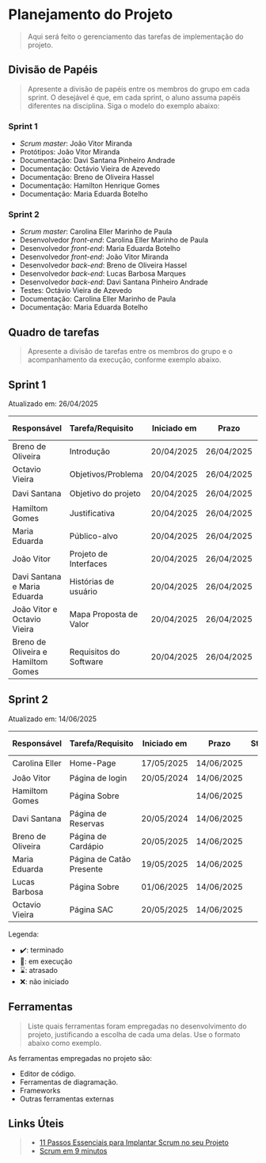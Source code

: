 # Planejamento do Projeto

> Aqui será feito o gerenciamento das tarefas de implementação do projeto.

## Divisão de Papéis

> Apresente a divisão de papéis entre os membros do grupo em cada sprint. O desejável é que, em cada sprint, o aluno assuma papéis diferentes na disciplina. Siga o modelo do exemplo abaixo:

### Sprint 1
- _Scrum master_: João Vitor Miranda
- Protótipos: João Vitor Miranda
- Documentação: Davi Santana Pinheiro Andrade
- Documentação: Octávio Vieira de Azevedo
- Documentação: Breno de Oliveira Hassel
- Documentação: Hamilton Henrique Gomes
- Documentação: Maria Eduarda Botelho

### Sprint 2
- _Scrum master_: Carolina Eller Marinho de Paula
- Desenvolvedor _front-end_: Carolina Eller Marinho de Paula
- Desenvolvedor _front-end_: Maria Eduarda Botelho
- Desenvolvedor _front-end_: João Vitor Miranda
- Desenvolvedor _back-end_: Breno de Oliveira Hassel
- Desenvolvedor _back-end_: Lucas Barbosa Marques
- Desenvolvedor _back-end_: Davi Santana Pinheiro Andrade
- Testes: Octávio Vieira de Azevedo
- Documentação: Carolina Eller Marinho de Paula
- Documentação: Maria Eduarda Botelho

## Quadro de tarefas

> Apresente a divisão de tarefas entre os membros do grupo e o acompanhamento da execução, conforme exemplo abaixo.

## Sprint 1

Atualizado em: 26/04/2025

| Responsável   | Tarefa/Requisito | Iniciado em    | Prazo      | Status | Terminado em    |
| :----         |    :----         |      :----:    | :----:     | :----: | :----:          |
| Breno de Oliveira        | Introdução | 20/04/2025     | 26/04/2025 | ✔️    | 25/04/2025      |
| Octavio Vieira        | Objetivos/Problema    | 20/04/2025     | 26/04/2025 | ✔️    | 25/04/2025      |
| Davi Santana       | Objetivo do projeto    | 20/04/2025     | 26/04/2025 | ✔️    | 25/04/2025      |
| Hamiltom Gomes       | Justificativa    | 20/04/2025     | 26/04/2025 | ✔️    | 25/04/2025      |
| Maria Eduarda        | Público-alvo    | 20/04/2025     | 26/04/2025 | ✔️    | 25/04/2025      |
| João Vitor     | Projeto de Interfaces    | 20/04/2025     | 26/04/2025 | ✔️    | 25/04/2025      |
| Davi Santana e Maria Eduarda        | Histórias de usuário  | 20/04/2025     | 26/04/2025 | ✔️     |    20/04/2025             |
| João Vitor e Octavio Vieira        | Mapa Proposta de Valor  | 20/04/2025     | 26/04/2025 | ✔️     |    20/04/2025             |
| Breno de Oliveira e Hamiltom Gomes        | Requisitos do Software  | 20/04/2025     | 26/04/2025 | ✔️     |    20/04/2025             |


## Sprint 2

Atualizado em: 14/06/2025

| Responsável   | Tarefa/Requisito | Iniciado em    | Prazo      | Status | Terminado em    |
| :----         |    :----         |      :----:    | :----:     | :----: | :----:          |
| Carolina Eller        | Home-Page        | 17/05/2025     | 14/06/2025 | ✔️    | 23/05/2025      |
| João Vitor        | Página de login  | 20/05/2024     | 14/06/2025 | 📝     |                 |
| Hamiltom Gomes        | Página Sobre |      | 14/06/2025 | ❌    |       |
| Davi Santana        | Página de Reservas  | 20/05/2024     | 14/06/2025 | 📝     |                 |
| Breno de Oliveira       | Página de Cardápio        | 20/05/2025     | 14/06/2025 | ✔️    | 13/06/2025      |
| Maria Eduarda       | Página de Catão Presente        | 19/05/2025     | 14/06/2025 | ✔️    | 24/05/2025      |
| Lucas Barbosa     | Página Sobre        |  01/06/2025   | 14/06/2025 | 📝    |      |
| Octavio Vieira       | Página SAC        | 20/05/2025     | 14/06/2025 | 📝    |       |
Legenda:
- ✔️: terminado
- 📝: em execução
- ⌛: atrasado
- ❌: não iniciado

## Ferramentas

> Liste quais ferramentas foram empregadas no desenvolvimento do  projeto, justificando a escolha de cada uma delas. Use o formato abaixo como exemplo.

As ferramentas empregadas no projeto são:

- Editor de código.
- Ferramentas de diagramação.
- Frameworks 
- Outras ferramentas externas


## Links Úteis
> - [11 Passos Essenciais para Implantar Scrum no seu Projeto](https://mindmaster.com.br/scrum-11-passos/)
> - [Scrum em 9 minutos](https://www.youtube.com/watch?v=XfvQWnRgxG0)


